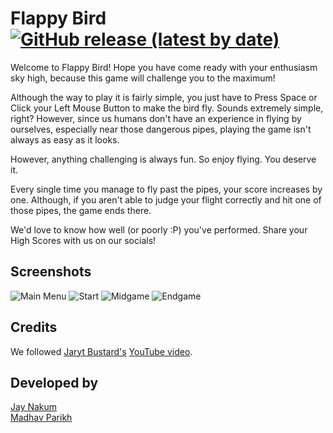 # Flappy Bird [![GitHub release (latest by date)](https://img.shields.io/github/v/release/Madhav-Parikh/Flappy-Bird?label=Download&style=for-the-badge)](https://github.com/Madhav-Parikh/Flappy-Bird/releases)

Welcome to Flappy Bird! Hope you have come ready with your enthusiasm sky high, because this game will challenge you to the maximum! 

Although the way to play it is fairly simple, you just have to Press Space or Click your Left Mouse Button to make the bird fly. Sounds extremely simple, right? However, since us humans don't have an experience in flying by ourselves, especially near those dangerous pipes, playing the game isn't always as easy as it looks.

However, anything challenging is always fun. So enjoy flying. You deserve it. 

Every single time you manage to fly past the pipes, your score increases by one. Although, if you aren't able to judge your flight correctly and hit one of those pipes, the game ends there.

We'd love to know how well (or poorly :P) you've performed. Share your High Scores with us on our socials!

## Screenshots

![Main Menu](https://user-images.githubusercontent.com/95480469/145030960-384ff04b-3673-4f99-a88e-111b79f6a3fb.png)
![Start](https://user-images.githubusercontent.com/95480469/145030653-a11cd875-cdca-465f-8782-b5b29e6988fa.png)
![Midgame](https://user-images.githubusercontent.com/95480469/145030708-2ae59d8f-e2bd-492e-a5bd-20b72f6b956c.png)
![Endgame](https://user-images.githubusercontent.com/95480469/145030772-69dd40e6-87ce-47e5-a431-36b22aae9da8.png)

## Credits
We followed [Jaryt Bustard's](https://www.youtube.com/c/Jaryt) [YouTube video](https://www.youtube.com/watch?v=I1qTZaUcFX0).

## Developed by
[Jay Nakum](https://github.com/JayNakum)  
[Madhav Parikh](https://github.com/Madhav-Parikh)
